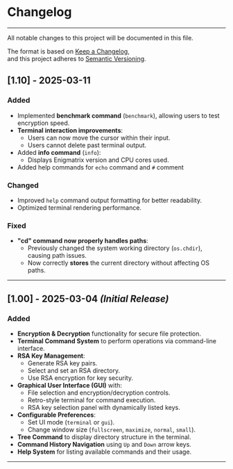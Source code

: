 # Changelog

---

All notable changes to this project will be documented in this file.

The format is based on [Keep a Changelog](https://keepachangelog.com/en/1.0.0/),  
and this project adheres to [Semantic Versioning](https://semver.org/).

## [1.10] - 2025-03-11
### Added
- Implemented **benchmark command** (`benchmark`), allowing users to test encryption speed.
- **Terminal interaction improvements**:
  - Users can now move the cursor within their input.
  - Users cannot delete past terminal output.
- Added **info command** (`info`):
  - Displays Enigmatrix version and CPU cores used.
- Added help commands for `echo` command and `#` comment

### Changed
- Improved `help` command output formatting for better readability.
- Optimized terminal rendering performance.

### Fixed
- **"cd" command now properly handles paths**:
  - Previously changed the system working directory (`os.chdir`), causing path issues.
  - Now correctly **stores** the current directory without affecting OS paths.

---

## **[1.00] - 2025-03-04** *(Initial Release)*  

### **Added**  
- **Encryption & Decryption** functionality for secure file protection.  
- **Terminal Command System** to perform operations via command-line interface.  
- **RSA Key Management**:  
  - Generate RSA key pairs.  
  - Select and set an RSA directory.  
  - Use RSA encryption for key security.  
- **Graphical User Interface (GUI)** with:  
  - File selection and encryption/decryption controls.  
  - Retro-style terminal for command execution.  
  - RSA key selection panel with dynamically listed keys.  
- **Configurable Preferences**:  
  - Set UI mode (`terminal` or `gui`).  
  - Change window size (`fullscreen`, `maximize`, `normal`, `small`).  
- **Tree Command** to display directory structure in the terminal.  
- **Command History Navigation** using `Up` and `Down` arrow keys.  
- **Help System** for listing available commands and their usage.  

---
